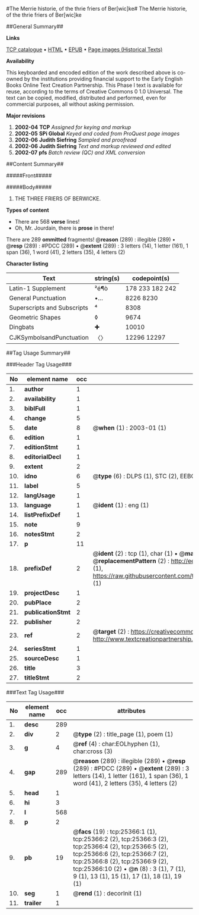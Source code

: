 #The Merrie historie, of the thrie friers of Ber[wic]ke#
The Merrie historie, of the thrie friers of Ber[wic]ke

##General Summary##

**Links**

[TCP catalogue](http://www.ota.ox.ac.uk/tcp/)  • 
[HTML](http://tei.it.ox.ac.uk/tcp/Texts-HTML/free/A20/A20970.html)  • 
[EPUB](http://tei.it.ox.ac.uk/tcp/Texts-EPUB/free/A20/A20970.epub) • 
[Page images (Historical Texts)](https://data.historicaltexts.jisc.ac.uk/view?pubId=eebo-22302602e&pageId=eebo-22302602e-25366-1)

**Availability**

This keyboarded and encoded edition of the
	       work described above is co-owned by the institutions
	       providing financial support to the Early English Books
	       Online Text Creation Partnership. This Phase I text is
	       available for reuse, according to the terms of Creative
	       Commons 0 1.0 Universal. The text can be copied,
	       modified, distributed and performed, even for
	       commercial purposes, all without asking permission.

**Major revisions**

1. __2002-04__ __TCP__ *Assigned for keying and markup*
1. __2002-05__ __SPi Global__ *Keyed and coded from ProQuest page images*
1. __2002-06__ __Judith Siefring__ *Sampled and proofread*
1. __2002-06__ __Judith Siefring__ *Text and markup reviewed and edited*
1. __2002-07__ __pfs__ *Batch review (QC) and XML conversion*

##Content Summary##

#####Front#####

#####Body#####

1. THE THREE FRIERS OF BERWICKE.

**Types of content**

  * There are 568 **verse** lines!
  * Oh, Mr. Jourdain, there is **prose** in there!

There are 289 **ommitted** fragments! 
 @__reason__ (289) : illegible (289)  •  @__resp__ (289) : #PDCC (289)  •  @__extent__ (289) : 3 letters (14), 1 letter (161), 1 span (36), 1 word (41), 2 letters (35), 4 letters (2)

**Character listing**


|Text|string(s)|codepoint(s)|
|---|---|---|
|Latin-1 Supplement|²é¶ò|178 233 182 242|
|General Punctuation|•…|8226 8230|
|Superscripts             and Subscripts|⁴|8308|
|Geometric Shapes|◊|9674|
|Dingbats|✚|10010|
|CJKSymbolsandPunctuation|〈〉|12296 12297|

##Tag Usage Summary##

###Header Tag Usage###

|No|element name|occ|attributes|
|---|---|---|---|
|1.|__author__|1||
|2.|__availability__|1||
|3.|__biblFull__|1||
|4.|__change__|5||
|5.|__date__|8| @__when__ (1) : 2003-01 (1)|
|6.|__edition__|1||
|7.|__editionStmt__|1||
|8.|__editorialDecl__|1||
|9.|__extent__|2||
|10.|__idno__|6| @__type__ (6) : DLPS (1), STC (2), EEBO-CITATION (1), OCLC (1), VID (1)|
|11.|__label__|5||
|12.|__langUsage__|1||
|13.|__language__|1| @__ident__ (1) : eng (1)|
|14.|__listPrefixDef__|1||
|15.|__note__|9||
|16.|__notesStmt__|2||
|17.|__p__|11||
|18.|__prefixDef__|2| @__ident__ (2) : tcp (1), char (1)  •  @__matchPattern__ (2) : ([0-9\-]+):([0-9IVX]+) (1), (.+) (1)  •  @__replacementPattern__ (2) : http://eebo.chadwyck.com/downloadtiff?vid=$1&page=$2 (1), https://raw.githubusercontent.com/textcreationpartnership/Texts/master/tcpchars.xml#$1 (1)|
|19.|__projectDesc__|1||
|20.|__pubPlace__|2||
|21.|__publicationStmt__|2||
|22.|__publisher__|2||
|23.|__ref__|2| @__target__ (2) : https://creativecommons.org/publicdomain/zero/1.0/ (1), http://www.textcreationpartnership.org/docs/. (1)|
|24.|__seriesStmt__|1||
|25.|__sourceDesc__|1||
|26.|__title__|3||
|27.|__titleStmt__|2||


###Text Tag Usage###

|No|element name|occ|attributes|
|---|---|---|---|
|1.|__desc__|289||
|2.|__div__|2| @__type__ (2) : title_page (1), poem (1)|
|3.|__g__|4| @__ref__ (4) : char:EOLhyphen (1), char:cross (3)|
|4.|__gap__|289| @__reason__ (289) : illegible (289)  •  @__resp__ (289) : #PDCC (289)  •  @__extent__ (289) : 3 letters (14), 1 letter (161), 1 span (36), 1 word (41), 2 letters (35), 4 letters (2)|
|5.|__head__|1||
|6.|__hi__|3||
|7.|__l__|568||
|8.|__p__|2||
|9.|__pb__|19| @__facs__ (19) : tcp:25366:1 (1), tcp:25366:2 (2), tcp:25366:3 (2), tcp:25366:4 (2), tcp:25366:5 (2), tcp:25366:6 (2), tcp:25366:7 (2), tcp:25366:8 (2), tcp:25366:9 (2), tcp:25366:10 (2)  •  @__n__ (8) : 3 (1), 7 (1), 9 (1), 13 (1), 15 (1), 17 (1), 18 (1), 19 (1)|
|10.|__seg__|1| @__rend__ (1) : decorInit (1)|
|11.|__trailer__|1||
